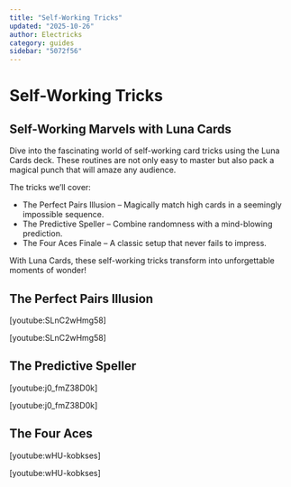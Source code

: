 ```yaml
---
title: "Self-Working Tricks"
updated: "2025-10-26"
author: Electricks
category: guides
sidebar: "5072f56"
---
```


# Self-Working Tricks

## Self-Working Marvels with Luna Cards

Dive into the fascinating world of self-working card tricks using the Luna Cards deck. These routines are not only easy to master but also pack a magical punch that will amaze any audience.

The tricks we’ll cover:

- The Perfect Pairs Illusion – Magically match high cards in a seemingly impossible sequence.
- The Predictive Speller – Combine randomness with a mind-blowing prediction.
- The Four Aces Finale – A classic setup that never fails to impress.

With Luna Cards, these self-working tricks transform into unforgettable moments of wonder!

## The Perfect Pairs Illusion

[youtube:SLnC2wHmg58]

[youtube:SLnC2wHmg58]

## The Predictive Speller

[youtube:j0_fmZ38D0k]

[youtube:j0_fmZ38D0k]

## The Four Aces

[youtube:wHU-kobkses]

[youtube:wHU-kobkses]

 
